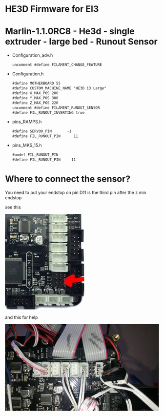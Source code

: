 # HE3D Firmware for EI3

# Marlin-1.1.0RC8 - He3d - single extruder - large bed - Runout Sensor

  - Configuration_adv.h
  
		uncomment #define FILAMENT_CHANGE_FEATURE

  - Configuration.h

		#define MOTHERBOARD 55
		#define CUSTOM_MACHINE_NAME "HE3D i3 Large"
		#define X_MAX_POS 200
		#define Y_MAX_POS 300
		#define Z_MAX_POS 220
		uncomment #define FILAMENT_RUNOUT_SENSOR
		#define FIL_RUNOUT_INVERTING true

  - pins_RAMPS.h
  
		#define SERVO0_PIN       -1
		#define FIL_RUNOUT_PIN      11
		
  - pins_MKS_15.h
  
		#undef FIL_RUNOUT_PIN
		#define FIL_RUNOUT_PIN     11
		
# Where to connect the sensor?
You need to put your endstop on pin D11 is the third pin after the z min endstop

see this

![alt tag](https://github.com/Elenedeath/HE3D-Firmware/blob/Runout-Sensor/D11%20pins.jpg)

and this for help

![alt tag](https://github.com/Elenedeath/HE3D-Firmware/blob/Runout-Sensor/D11%20pins-2.jpg)
